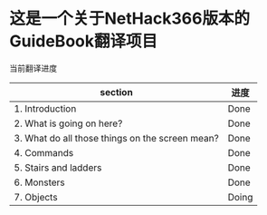 # 这是一个关于NetHack366版本的GuideBook翻译项目

当前翻译进度

| section                                         | 进度  |
| ----------------------------------------------- | ----- |
| 1. Introduction                                 | Done  |
| 2. What is going on here?                       | Done  |
| 3. What do all those things on the screen mean? | Done  |
| 4. Commands                                     | Done  |
| 5. Stairs and ladders                           | Done  |
| 6. Monsters                                     | Done  |
| 7. Objects                                      | Doing |